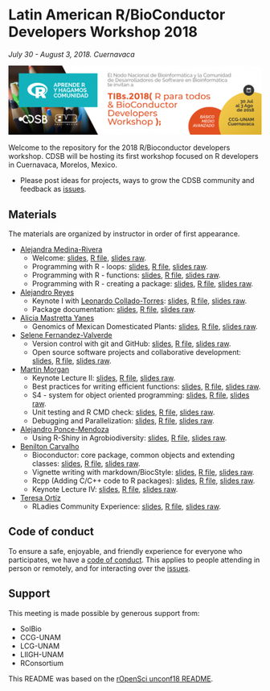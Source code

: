# Latin American R/BioConductor Developers Workshop 2018

_July 30 - August 3, 2018. Cuernavaca_

![](images/Banner_big-1200x327.png)

Welcome to the repository for the 2018 R/Bioconductor developers workshop. CDSB will be hosting its first workshop focused on R developers in Cuernavaca, Morelos, Mexico.

* Please post ideas for projects, ways to grow the CDSB community and feedback as [issues](https://github.com/ComunidadBioInfo/rbioc18/issues/).

## Materials

The materials are organized by instructor in order of first appearance.

* [Alejandra Medina-Rivera](http://liigh.unam.mx/amedina/)
    - Welcome: [slides](), [R file](), [slides raw]().
    - Programming with R - loops: [slides](), [R file](), [slides raw]().
    - Programming with R - functions: [slides](), [R file](), [slides raw]().
    - Programming with R - creating a package: [slides](), [R file](), [slides raw]().
* [Alejandro Reyes](http://alejandroreyes.org/)
     - Keynote I with [Leonardo Collado-Torres](http://lcolladotor.github.io): [slides](), [R file](), [slides raw]().
    - Package documentation: [slides](), [R file](), [slides raw]().
* [Alicia Mastretta Yanes](http://mastrettayanes-lab.org/)
    - Genomics of Mexican Domesticated Plants: [slides](), [R file](), [slides raw]().
* [Selene Fernandez-Valverde](https://www.linkedin.com/in/selenefernandez/)
    - Version control with git and GitHub: [slides](), [R file](), [slides raw]().
    - Open source software projects and collaborative development: [slides](), [R file](), [slides raw]().
* [Martin Morgan](https://www.roswellpark.org/martin-morgan)
    - Keynote Lecture II: [slides](), [R file](), [slides raw]().
    - Best practices for writing efficient functions: [slides](), [R file](), [slides raw]().
    - S4 - system for object oriented programming: [slides](), [R file](), [slides raw]().
    - Unit testing and R CMD check: [slides](), [R file](), [slides raw]().
    - Debugging and Parallelization: [slides](), [R file](), [slides raw]().
* [Alejandro Ponce-Mendoza](https://github.com/APonce73)
    - Using R-Shiny in Agrobiodiversity: [slides](), [R file](), [slides raw]().
* [Benilton Carvalho](https://scholar.google.com/citations?user=44vQTS4AAAAJ&hl=en)
    - Bioconductor: core package, common objects and extending classes: [slides](), [R file](), [slides raw]().
    - Vignette writing with markdown/BiocStyle: [slides](), [R file](), [slides raw]().
    - Rcpp (Adding C/C++ code to R packages): [slides](), [R file](), [slides raw]().
    - Keynote Lecture IV: [slides](), [R file](), [slides raw]().
* [Teresa Ortíz](http://www.teresa-ortiz.com/eng)
    - RLadies Community Experience: [slides](), [R file](), [slides raw]().
     

## Code of conduct

To ensure a safe, enjoyable, and friendly experience for everyone who participates, we have a [code of conduct](https://github.com/ComunidadBioInfo/R-BioConductor-Developers-Workshop-2018/blob/master/R-Bioconductor-2018_Program.rmd#code-of-conduct).  This applies to people attending in person or remotely, and for interacting over the [issues](https://github.com/ComunidadBioInfo/rbioc18/issues/).

## Support

This meeting is made possible by generous support from:

- SoIBio
- CCG-UNAM
- LCG-UNAM
- LIIGH-UNAM
- RConsortium

This README was based on the [rOpenSci unconf18 README](https://raw.githubusercontent.com/ropensci/unconf18/master/README.md).
